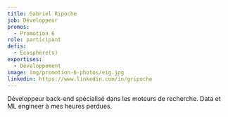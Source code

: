 ```yaml
---
title: Gabriel Ripoche
job: Développeur
promos:
  - Promotion 6
role: participant
defis:
  - Ecosphère(s)
expertises:
  - Développement
image: img/promotion-6-photos/eig.jpg
linkedin: https://www.linkedin.com/in/gripoche
---
```


Développeur back-end spécialisé dans les moteurs de recherche. Data et ML engineer à mes heures perdues.
